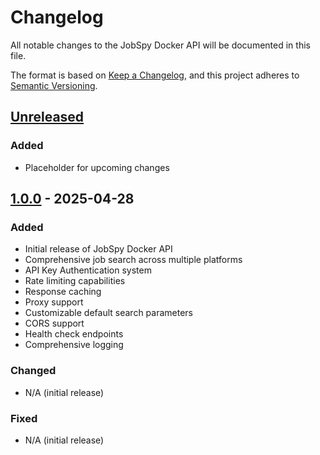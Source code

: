 # Changelog

All notable changes to the JobSpy Docker API will be documented in this file.

The format is based on [Keep a Changelog](https://keepachangelog.com/en/1.0.0/),
and this project adheres to [Semantic Versioning](https://semver.org/spec/v2.0.0.html).

## [Unreleased]

### Added
- Placeholder for upcoming changes

## [1.0.0] - 2025-04-28

### Added
- Initial release of JobSpy Docker API
- Comprehensive job search across multiple platforms
- API Key Authentication system
- Rate limiting capabilities
- Response caching
- Proxy support
- Customizable default search parameters
- CORS support
- Health check endpoints
- Comprehensive logging

### Changed
- N/A (initial release)

### Fixed
- N/A (initial release)

[Unreleased]: https://github.com/username/job-spy-fastapi/compare/v1.0.0...HEAD
[1.0.0]: https://github.com/username/job-spy-fastapi/releases/tag/v1.0.0
